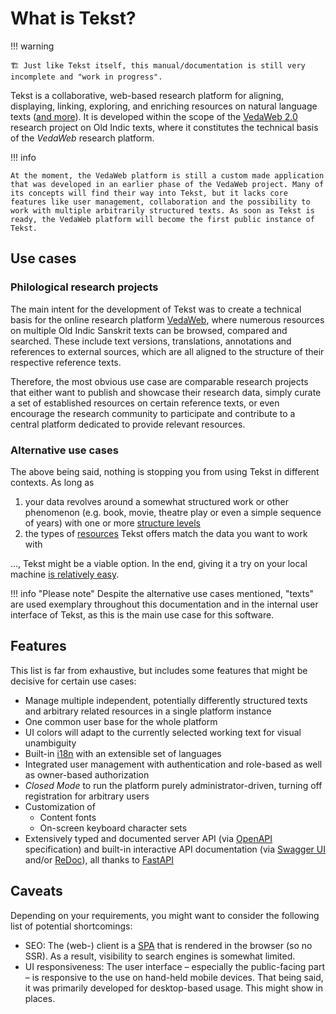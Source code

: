 # What is Tekst?

!!! warning

    🏗 Just like Tekst itself, this manual/documentation is still very incomplete and "work in progress".

Tekst is a collaborative, web-based research platform for aligning, displaying, linking, exploring, and enriching resources on natural language texts ([and more](#alternative-use-cases)). It is developed within the scope of the [VedaWeb 2.0](https://vedaweb.uni-koeln.de/) research project on Old Indic texts, where it constitutes the technical basis of the *VedaWeb* research platform.

!!! info

    At the moment, the VedaWeb platform is still a custom made application that was developed in an earlier phase of the VedaWeb project. Many of its concepts will find their way into Tekst, but it lacks core features like user management, collaboration and the possibility to work with multiple arbitrarily structured texts. As soon as Tekst is ready, the VedaWeb platform will become the first public instance of Tekst.


## Use cases

### Philological research projects

The main intent for the development of Tekst was to create a technical basis for the online research platform [VedaWeb](https://vedaweb.uni-koeln.de/), where numerous resources on multiple Old Indic Sanskrit texts can be browsed, compared and searched. These include text versions, translations, annotations and references to external sources, which are all aligned to the structure of their respective reference texts.

Therefore, the most obvious use case are comparable research projects that either want to publish and showcase their research data, simply curate a set of established resources on certain reference texts, or even encourage the research community to participate and contribute to a central platform dedicated to provide relevant resources.

### Alternative use cases

The above being said, nothing is stopping you from using Tekst in different contexts. As long as

1. your data revolves around a somewhat structured work or other phenomenon (e.g. book, movie, theatre play or even a simple sequence of years) with one or more [structure levels](introduction/concepts.md#texts-and-structure)
2. the types of [resources](introduction/concepts.md#resources) Tekst offers match the data you want to work with

..., Tekst might be a viable option. In the end, giving it a try on your local machine [is relatively easy](setup/installation.md#using-docker-recommended).

!!! info "Please note"
    Despite the alternative use cases mentioned, "texts" are used exemplary throughout this documentation and in the internal user interface of Tekst, as this is the main use case for this software.


## Features

This list is far from exhaustive, but includes some features that might be decisive for certain use cases:

- Manage multiple independent, potentially differently structured texts and arbitrary related resources in a single platform instance
- One common user base for the whole platform
- UI colors will adapt to the currently selected working text for visual unambiguity
- Built-in [i18n](https://en.wikipedia.org/wiki/Internationalization_and_localization) with an extensible set of languages
- Integrated user management with authentication and role-based as well as owner-based authorization
- *Closed Mode* to run the platform purely administrator-driven, turning off registration for arbitrary users
- Customization of
    - Content fonts
    - On-screen keyboard character sets
- Extensively typed and documented server API (via [OpenAPI](https://spec.openapis.org/oas/v3.0.2) specification) and built-in interactive API documentation (via [Swagger UI](https://github.com/swagger-api/swagger-ui) and/or [ReDoc](https://github.com/Redocly/redoc)), all thanks to [FastAPI](https://github.com/tiangolo/fastapi)


## Caveats

Depending on your requirements, you might want to consider the following list of potential shortcomings:

- SEO: The (web-) client is a [SPA](https://en.wikipedia.org/wiki/Single-page_application) that is rendered in the browser (so no SSR). As a result, visibility to search engines is somewhat limited.
- UI responsiveness: The user interface – especially the public-facing part – is responsive to the use on hand-held mobile devices. That being said, it was primarily developed for desktop-based usage. This might show in places.
